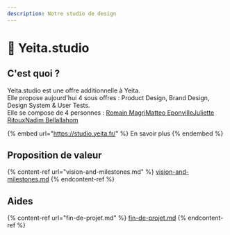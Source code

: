 ```yaml
---
description: Notre studio de design
---
```


# 👾 Yeita.studio

## C'est quoi ?

Yeita.studio est une offre additionnelle à Yeita. \
Elle propose aujourd'hui 4 sous offres : Product Design, Brand Design, Design System & User Tests. \
Elle se compose de 4 personnes : [Romain Magri](https://app.gitbook.com/u/XzDIwN53YqMfH0vKnx5LAa4Nndm2 "mention")[Matteo Eponville](https://app.gitbook.com/u/ctS9Zql406UCZ9cfat78nty6w352 "mention")[Juliette Ritoux](https://app.gitbook.com/u/G3IQh2viDRURiIiOFbj0FAPxyyR2 "mention")[Nadim Bellallahom](https://app.gitbook.com/u/1FSXqel3bEOBAGRkS8Zp1k1fctD3 "mention")

{% embed url="https://studio.yeita.fr/" %}
En savoir plus
{% endembed %}

## Proposition de valeur

{% content-ref url="vision-and-milestones.md" %}
[vision-and-milestones.md](vision-and-milestones.md)
{% endcontent-ref %}

## Aides

{% content-ref url="fin-de-projet.md" %}
[fin-de-projet.md](fin-de-projet.md)
{% endcontent-ref %}
